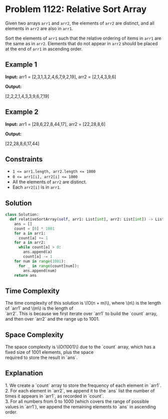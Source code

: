 # Problem 1122: Relative Sort Array

Given two arrays `arr1` and `arr2`, the elements of `arr2` are distinct, and all elements in `arr2` are also in `arr1`.

Sort the elements of `arr1` such that the relative ordering of items in `arr1` are the same as in `arr2`. Elements that do not appear in `arr2` should be placed at the end of `arr1` in ascending order.

## Example 1

**Input:**
arr1 = [2,3,1,3,2,4,6,7,9,2,19], arr2 = [2,1,4,3,9,6]


**Output:**

[2,2,2,1,4,3,3,9,6,7,19]


## Example 2

**Input:**
arr1 = [28,6,22,8,44,17], arr2 = [22,28,8,6]


**Output:**

[22,28,8,6,17,44]



## Constraints
- `1 <= arr1.length, arr2.length <= 1000`
- `0 <= arr1[i], arr2[i] <= 1000`
- All the elements of `arr2` are distinct.
- Each `arr2[i]` is in `arr1`.

## Solution

```python
class Solution:
  def relativeSortArray(self, arr1: List[int], arr2: List[int]) -> List[int]:
    ans = []
    count = [0] * 1001
    for a in arr1:
      count[a] += 1
    for a in arr2:
      while count[a] > 0:
        ans.append(a)
        count[a] -= 1
    for num in range(1001):
      for _ in range(count[num]):
        ans.append(num)
    return ans
```
<h2>Time Complexity</h2>
The time complexity of this solution is \(O(n + m)\), where \(n\) is the length of `arr1` and \(m\) is the length of <br>`arr2`. This is because we first iterate over `arr1` to build the `count` array, and then over `arr2` and the range up to 1001.<br>
<h2>Space Complexity</h2>
The space complexity is \(O(1001)\) due to the `count` array, which has a fixed size of 1001 elements, plus the space <br>required to store the result in `ans`.<br>
<h2>Explanation</h2>
1. We create a `count` array to store the frequency of each element in `arr1`.<br>
2. For each element in `arr2`, we append it to the `ans` list the number of times it appears in `arr1`, as recorded in `count`.<br>
3. For all numbers from 0 to 1000 (which covers the range of possible values in `arr1`), we append the remaining elements to `ans` in ascending order.<br>